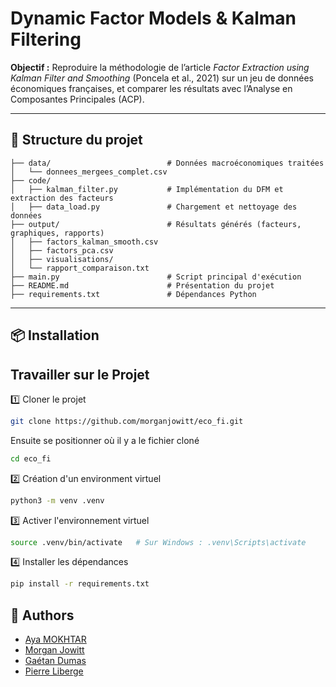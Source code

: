 # Dynamic Factor Models & Kalman Filtering 

**Objectif :** Reproduire la méthodologie de l’article *Factor Extraction using Kalman Filter and Smoothing* (Poncela et al., 2021) sur un jeu de données économiques françaises, et comparer les résultats avec l’Analyse en Composantes Principales (ACP).

---

## 📁 Structure du projet

```text
├── data/                          # Données macroéconomiques traitées
│   └── donnees_mergees_complet.csv
├── code/
│   ├── kalman_filter.py           # Implémentation du DFM et extraction des facteurs
│   ├── data_load.py               # Chargement et nettoyage des données
├── output/                        # Résultats générés (facteurs, graphiques, rapports)
│   ├── factors_kalman_smooth.csv
│   ├── factors_pca.csv
│   ├── visualisations/
│   └── rapport_comparaison.txt
├── main.py                        # Script principal d'exécution
├── README.md                      # Présentation du projet
├── requirements.txt               # Dépendances Python
```


---

## 📦 Installation

## Travailler sur le Projet

1️⃣ Cloner le projet
```bash
git clone https://github.com/morganjowitt/eco_fi.git
```
Ensuite se positionner où il y a le fichier cloné

```bash
cd eco_fi
```
2️⃣ Création d'un environment virtuel

```bash
python3 -m venv .venv
```
3️⃣ Activer l'environnement virtuel

```bash
source .venv/bin/activate   # Sur Windows : .venv\Scripts\activate
```
4️⃣ Installer les dépendances

```bash
pip install -r requirements.txt
```

## 👥 Authors
- [Aya MOKHTAR](https://github.com/ayamokhtar)
- [Morgan Jowitt](https://github.com/morganjowitt)
- [Gaétan Dumas](https://github.com/gaetan250)
- [Pierre Liberge](https://github.com/pierreliberge)
